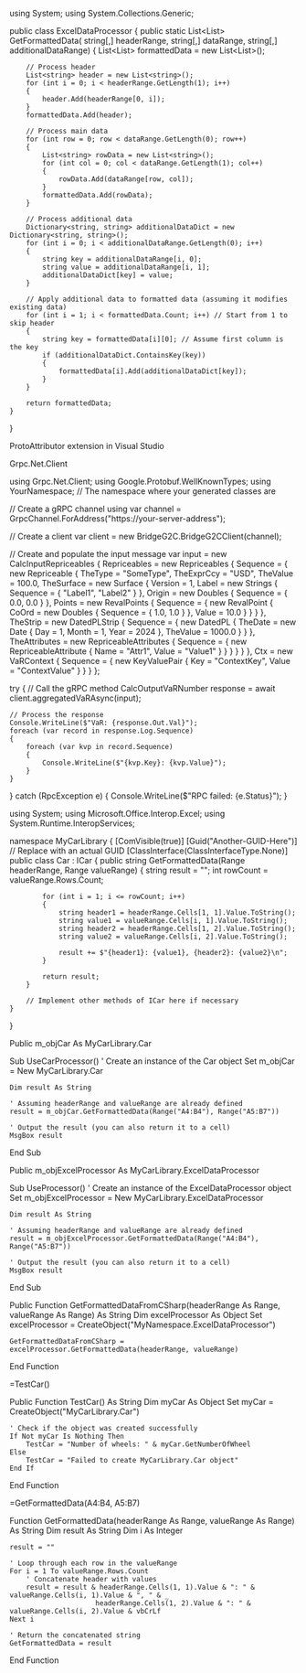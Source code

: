 
using System;
using System.Collections.Generic;

public class ExcelDataProcessor
{
    public static List<List<string>> GetFormattedData(
        string[,] headerRange,
        string[,] dataRange,
        string[,] additionalDataRange)
    {
        List<List<string>> formattedData = new List<List<string>>();

        // Process header
        List<string> header = new List<string>();
        for (int i = 0; i < headerRange.GetLength(1); i++)
        {
            header.Add(headerRange[0, i]);
        }
        formattedData.Add(header);

        // Process main data
        for (int row = 0; row < dataRange.GetLength(0); row++)
        {
            List<string> rowData = new List<string>();
            for (int col = 0; col < dataRange.GetLength(1); col++)
            {
                rowData.Add(dataRange[row, col]);
            }
            formattedData.Add(rowData);
        }

        // Process additional data
        Dictionary<string, string> additionalDataDict = new Dictionary<string, string>();
        for (int i = 0; i < additionalDataRange.GetLength(0); i++)
        {
            string key = additionalDataRange[i, 0];
            string value = additionalDataRange[i, 1];
            additionalDataDict[key] = value;
        }

        // Apply additional data to formatted data (assuming it modifies existing data)
        for (int i = 1; i < formattedData.Count; i++) // Start from 1 to skip header
        {
            string key = formattedData[i][0]; // Assume first column is the key
            if (additionalDataDict.ContainsKey(key))
            {
                formattedData[i].Add(additionalDataDict[key]);
            }
        }

        return formattedData;
    }
}







ProtoAttributor extension in Visual Studio

Grpc.Net.Client


using Grpc.Net.Client;
using Google.Protobuf.WellKnownTypes;
using YourNamespace; // The namespace where your generated classes are

// Create a gRPC channel
using var channel = GrpcChannel.ForAddress("https://your-server-address");

// Create a client
var client = new BridgeG2C.BridgeG2CClient(channel);

// Create and populate the input message
var input = new CalcInputRepriceables
{
    Repriceables = new Repriceables
    {
        Sequence = 
        {
            new Repriceable
            {
                TheType = "SomeType",
                TheExprCcy = "USD",
                TheValue = 100.0,
                TheSurface = new Surface
                {
                    Version = 1,
                    Label = new Strings { Sequence = { "Label1", "Label2" } },
                    Origin = new Doubles { Sequence = { 0.0, 0.0 } },
                    Points = new RevalPoints
                    {
                        Sequence = 
                        {
                            new RevalPoint
                            {
                                CoOrd = new Doubles { Sequence = { 1.0, 1.0 } },
                                Value = 10.0
                            }
                        }
                    }
                },
                TheStrip = new DatedPLStrip
                {
                    Sequence = 
                    {
                        new DatedPL
                        {
                            TheDate = new Date { Day = 1, Month = 1, Year = 2024 },
                            TheValue = 1000.0
                        }
                    }
                },
                TheAttributes = new RepriceableAttributes
                {
                    Sequence = 
                    {
                        new RepriceableAttribute { Name = "Attr1", Value = "Value1" }
                    }
                }
            }
        }
    },
    Ctx = new VaRContext
    {
        Sequence = 
        {
            new KeyValuePair { Key = "ContextKey", Value = "ContextValue" }
        }
    }
};

try
{
    // Call the gRPC method
    CalcOutputVaRNumber response = await client.aggregatedVaRAsync(input);

    // Process the response
    Console.WriteLine($"VaR: {response.Out.Val}");
    foreach (var record in response.Log.Sequence)
    {
        foreach (var kvp in record.Sequence)
        {
            Console.WriteLine($"{kvp.Key}: {kvp.Value}");
        }
    }
}
catch (RpcException e)
{
    Console.WriteLine($"RPC failed: {e.Status}");
}


using System;
using Microsoft.Office.Interop.Excel;
using System.Runtime.InteropServices;

namespace MyCarLibrary
{
    [ComVisible(true)]
    [Guid("Another-GUID-Here")]  // Replace with an actual GUID
    [ClassInterface(ClassInterfaceType.None)]
    public class Car : ICar
    {
        public string GetFormattedData(Range headerRange, Range valueRange)
        {
            string result = "";
            int rowCount = valueRange.Rows.Count;

            for (int i = 1; i <= rowCount; i++)
            {
                string header1 = headerRange.Cells[1, 1].Value.ToString();
                string value1 = valueRange.Cells[i, 1].Value.ToString();
                string header2 = headerRange.Cells[1, 2].Value.ToString();
                string value2 = valueRange.Cells[i, 2].Value.ToString();

                result += $"{header1}: {value1}, {header2}: {value2}\n";
            }

            return result;
        }

        // Implement other methods of ICar here if necessary
    }
}



Public m_objCar As MyCarLibrary.Car

Sub UseCarProcessor()
    ' Create an instance of the Car object
    Set m_objCar = New MyCarLibrary.Car
    
    Dim result As String

    ' Assuming headerRange and valueRange are already defined
    result = m_objCar.GetFormattedData(Range("A4:B4"), Range("A5:B7"))

    ' Output the result (you can also return it to a cell)
    MsgBox result
End Sub





Public m_objExcelProcessor As MyCarLibrary.ExcelDataProcessor

Sub UseProcessor()
    ' Create an instance of the ExcelDataProcessor object
    Set m_objExcelProcessor = New MyCarLibrary.ExcelDataProcessor
    
    Dim result As String

    ' Assuming headerRange and valueRange are already defined
    result = m_objExcelProcessor.GetFormattedData(Range("A4:B4"), Range("A5:B7"))

    ' Output the result (you can also return it to a cell)
    MsgBox result
End Sub





Public Function GetFormattedDataFromCSharp(headerRange As Range, valueRange As Range) As String
    Dim excelProcessor As Object
    Set excelProcessor = CreateObject("MyNamespace.ExcelDataProcessor")
    
    GetFormattedDataFromCSharp = excelProcessor.GetFormattedData(headerRange, valueRange)
End Function




=TestCar()


Public Function TestCar() As String
    Dim myCar As Object
    Set myCar = CreateObject("MyCarLibrary.Car")

    ' Check if the object was created successfully
    If Not myCar Is Nothing Then
        TestCar = "Number of wheels: " & myCar.GetNumberOfWheel
    Else
        TestCar = "Failed to create MyCarLibrary.Car object"
    End If
End Function




=GetFormattedData(A4:B4, A5:B7)



Function GetFormattedData(headerRange As Range, valueRange As Range) As String
    Dim result As String
    Dim i As Integer
    
    result = ""
    
    ' Loop through each row in the valueRange
    For i = 1 To valueRange.Rows.Count
        ' Concatenate header with values
        result = result & headerRange.Cells(1, 1).Value & ": " & valueRange.Cells(i, 1).Value & ", " & _
                         headerRange.Cells(1, 2).Value & ": " & valueRange.Cells(i, 2).Value & vbCrLf
    Next i
    
    ' Return the concatenated string
    GetFormattedData = result
End Function
